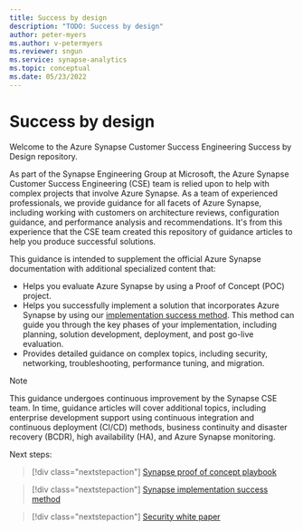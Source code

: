 ```yaml
---
title: Success by design
description: "TODO: Success by design"
author: peter-myers
ms.author: v-petermyers
ms.reviewer: sngun
ms.service: synapse-analytics
ms.topic: conceptual
ms.date: 05/23/2022
---
```


# Success by design

Welcome to the Azure Synapse Customer Success Engineering Success by Design repository.

As part of the Synapse Engineering Group at Microsoft, the Azure Synapse Customer Success Engineering (CSE) team is relied upon to help with complex projects that involve Azure Synapse. As a team of experienced professionals, we provide guidance for all facets of Azure Synapse, including working with customers on architecture reviews, configuration guidance, and performance analysis and recommendations. It's from this experience that the CSE team created this repository of guidance articles to help you produce successful solutions.

This guidance is intended to supplement the official Azure Synapse documentation with additional specialized content that:

- Helps you evaluate Azure Synapse by using a Proof of Concept (POC) project.
- Helps you successfully implement a solution that incorporates Azure Synapse by using our [implementation success method](implementation-success-overview.md). This method can guide you through the key phases of your implementation, including planning, solution development, deployment, and post go-live evaluation.
- Provides detailed guidance on complex topics, including security, networking, troubleshooting, performance tuning, and migration.

> [!NOTE]
> This guidance undergoes continuous improvement by the Synapse CSE team. In time, guidance articles will cover additional topics, including enterprise development support using continuous integration and continuous deployment (CI/CD) methods, business continuity and disaster recovery (BCDR), high availability (HA), and Azure Synapse monitoring.

Next steps:

> [!div class="nextstepaction"]
> [Synapse proof of concept playbook](proof-of-concept-playbook-overview.md)

> [!div class="nextstepaction"]
> [Synapse implementation success method](implementation-success-overview.md)

> [!div class="nextstepaction"]
> [Security white paper](security-white-paper-introduction.md)
